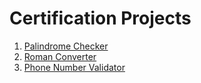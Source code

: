 
# Certification Projects

1. [Palindrome Checker](https://github.com/baraa-elhajj/JS-Algos-and-Data-Structures/tree/main/Projects/1-PalindromeChecker)
2. [Roman Converter](https://github.com/baraa-elhajj/JS-Algos-and-Data-Structures/tree/main/Projects/2-RomanNumberConverter)
3. [Phone Number Validator](https://github.com/baraa-elhajj/JS-Algos-and-Data-Structures/tree/main/Projects/3-PhoneNumberValidator)